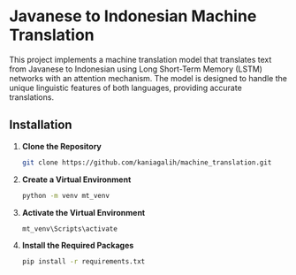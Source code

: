# Javanese to Indonesian Machine Translation

This project implements a machine translation model that translates text from Javanese to Indonesian using Long Short-Term Memory (LSTM) networks with an attention mechanism. The model is designed to handle the unique linguistic features of both languages, providing accurate translations.

## Installation

1. **Clone the Repository**
    ```bash
    git clone https://github.com/kaniagalih/machine_translation.git
    ```

2. **Create a Virtual Environment**
    ```bash
    python -m venv mt_venv
    ```

3. **Activate the Virtual Environment**

    ```bash
    mt_venv\Scripts\activate
    ```

4. **Install the Required Packages**
    ```bash
    pip install -r requirements.txt
    ```

